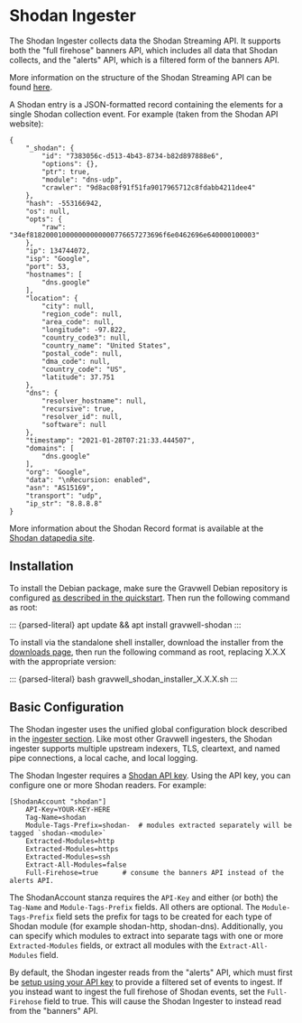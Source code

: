 # Shodan Ingester

The Shodan Ingester collects data the Shodan Streaming API. It supports both the "full firehose" banners API, which includes all data that Shodan collects, and the "alerts" API, which is a filtered form of the banners API. 

More information on the structure of the Shodan Streaming API can be found [here](https://developer.shodan.io/api/stream). 

A Shodan entry is a JSON-formatted record containing the elements for a single Shodan collection event. For example (taken from the Shodan API website):

```
{
    "_shodan": {
        "id": "7383056c-d513-4b43-8734-b82d897888e6",
        "options": {},
        "ptr": true,
        "module": "dns-udp",
        "crawler": "9d8ac08f91f51fa9017965712c8fdabb4211dee4"
    },
    "hash": -553166942,
    "os": null,
    "opts": {
        "raw": "34ef818200010000000000000776657273696f6e0462696e640000100003"
    },
    "ip": 134744072,
    "isp": "Google",
    "port": 53,
    "hostnames": [
        "dns.google"
    ],
    "location": {
        "city": null,
        "region_code": null,
        "area_code": null,
        "longitude": -97.822,
        "country_code3": null,
        "country_name": "United States",
        "postal_code": null,
        "dma_code": null,
        "country_code": "US",
        "latitude": 37.751
    },
    "dns": {
        "resolver_hostname": null,
        "recursive": true,
        "resolver_id": null,
        "software": null
    },
    "timestamp": "2021-01-28T07:21:33.444507",
    "domains": [
        "dns.google"
    ],
    "org": "Google",
    "data": "\nRecursion: enabled",
    "asn": "AS15169",
    "transport": "udp",
    "ip_str": "8.8.8.8"
}
```

More information about the Shodan Record format is available at the [Shodan datapedia site](https://datapedia.shodan.io).

## Installation
To install the Debian package, make sure the Gravwell Debian repository is configured [as described in the quickstart](debian_repo). Then run the following command as root:

::: {parsed-literal}
apt update && apt install gravwell-shodan
:::

To install via the standalone shell installer, download the installer from the [downloads page](/quickstart/downloads), then run the following command as root, replacing X.X.X with the appropriate version:

::: {parsed-literal}
bash gravwell_shodan_installer_X.X.X.sh
:::

## Basic Configuration

The Shodan ingester uses the unified global configuration block described in the [ingester section](ingesters_global_configuration_parameters).  Like most other Gravwell ingesters, the Shodan ingester supports multiple upstream indexers, TLS, cleartext, and named pipe connections, a local cache, and local logging.

The Shodan Ingester requires a [Shodan API key](https://developer.shodan.io/api/requirements). Using the API key, you can configure one or more Shodan readers. For example:

```
[ShodanAccount "shodan"]
	API-Key=YOUR-KEY-HERE
	Tag-Name=shodan
	Module-Tags-Prefix=shodan-	# modules extracted separately will be tagged `shodan-<module>`
	Extracted-Modules=http
	Extracted-Modules=https
	Extracted-Modules=ssh
	Extract-All-Modules=false
	Full-Firehose=true		# consume the banners API instead of the alerts API.
```

The ShodanAccount stanza requires the `API-Key` and either (or both) the `Tag-Name` and `Module-Tags-Prefix` fields. All others are optional. The `Module-Tags-Prefix` field sets the prefix for tags to be created for each type of Shodan module (for example shodan-http, shodan-dns). Additionally, you can specify which modules to extract into separate tags with one or more `Extracted-Modules` fields, or extract all modules with the `Extract-All-Modules` field.

By default, the Shodan ingester reads from the "alerts" API, which must first be [setup using your API key](https://developer.shodan.io/api/stream) to provide a filtered set of events to ingest. If you instead want to ingest the full firehose of Shodan events, set the `Full-Firehose` field to true. This will cause the Shodan Ingester to instead read from the "banners" API. 
